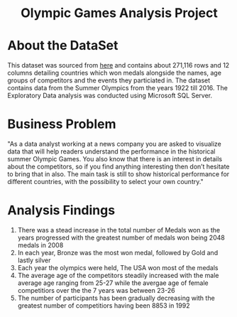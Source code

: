 <h1 align="center">Olympic Games Analysis Project</h1>

  
<h1 align="left">About the DataSet</h1>
<p align="left"> This dataset was sourced from <a href="https://www.dropbox.com/s/3sxwx52o3x8ozj7/olympic_games.bak?dl=0">here</a> and contains about 271,116 rows 
  and 12 columns detailing countries which won medals alongside the names, age groups of competitors and the events they particiated in. The dataset contains data from the Summer Olympics from the years 1922 till 2016. The Exploratory Data analysis was conducted using Microsoft SQL Server.</p>
  
 
 <h1>Business Problem</h1>
 <p>"As a data analyst working at a news company you are asked to visualize data that will help readers understand the performance in the historical summer Olympic Games.
You also know that there is an interest in details about the competitors, so if you find anything interesting then don’t hesitate to bring that in also. 
The main task is still to show historical performance for different countries, with the possibility to select your own country."</p>


<h1>Analysis Findings</h1>
<ol>
     <li>There was a stead increase in the total number of Medals won as the years progressed with the greatest number of medals won being 2048 medals in 2008</li>
     <li>In each year, Bronze was the most won medal, followed by Gold and lastly silver</li>
     <li>Each year the olympics were held, The USA won most of the medals</li>
     <li>The average age of the competitors steadily increased with the male average age ranging from 25-27  while the avergae age of female competitiors over the the 7 years was between 23-26</li>
     <li>The number of participants has been gradually decreasing with the greatest number of competitiors having been 8853 in 1992</li>
</ol>
